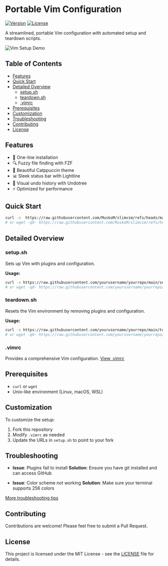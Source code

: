 # Portable Vim Configuration

[![Version](https://img.shields.io/badge/version-1.0.0-blue.svg)](https://github.com/yourusername/yourrepo/releases)
[![License](https://img.shields.io/badge/license-MIT-green.svg)](LICENSE)

A streamlined, portable Vim configuration with automated setup and teardown scripts.

![Vim Setup Demo](path_to_demo.gif)

## Table of Contents

- [Features](#features)
- [Quick Start](#quick-start)
- [Detailed Overview](#detailed-overview)
  - [setup.sh](#setupsh)
  - [teardown.sh](#teardownsh)
  - [.vimrc](#vimrc)
- [Prerequisites](#prerequisites)
- [Customization](#customization)
- [Troubleshooting](#troubleshooting)
- [Contributing](#contributing)
- [License](#license)

## Features

- 🚀 One-line installation
- 🔍 Fuzzy file finding with FZF
- 🎨 Beautiful Catppuccin theme
- 📊 Sleek status bar with Lightline
- 🌳 Visual undo history with Undotree
- ⚡ Optimized for performance

## Quick Start

```bash
curl -s  https://raw.githubusercontent.com/MuskoM/slimvim/refs/heads/master/setup.sh| bash
# or wget -qO- https://raw.githubusercontent.com/MuskoM/slimvim/refs/heads/master/setup.sh | bash
```

## Detailed Overview

### setup.sh

Sets up Vim with plugins and configuration.

**Usage:**
```bash
curl -s https://raw.githubusercontent.com/yourusername/yourrepo/main/setup.sh | bash
# or wget -qO- https://raw.githubusercontent.com/yourusername/yourrepo/main/setup.sh | bash
```

### teardown.sh

Resets the Vim environment by removing plugins and configuration.

**Usage:**
```bash
curl -s https://raw.githubusercontent.com/yourusername/yourrepo/main/teardown.sh | bash
# or wget -qO- https://raw.githubusercontent.com/yourusername/yourrepo/main/teardown.sh | bash
```

### .vimrc

Provides a comprehensive Vim configuration. [View .vimrc](link_to_vimrc_file)

## Prerequisites

- `curl` or `wget`
- Unix-like environment (Linux, macOS, WSL)

## Customization

To customize the setup:
1. Fork this repository
2. Modify `.vimrc` as needed
3. Update the URLs in `setup.sh` to point to your fork

## Troubleshooting

- **Issue**: Plugins fail to install
  **Solution**: Ensure you have git installed and can access GitHub

- **Issue**: Color scheme not working
  **Solution**: Make sure your terminal supports 256 colors

[More troubleshooting tips](link_to_wiki_or_issues)

## Contributing

Contributions are welcome! Please feel free to submit a Pull Request.

## License

This project is licensed under the MIT License - see the [LICENSE](LICENSE) file for details.
